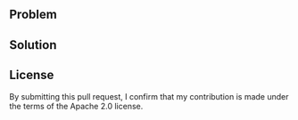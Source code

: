 ## Problem

## Solution

<!---
    REMINDER:
    - Read CONTRIBUTING.md first.
    - Add test coverage for your changes.
    - Update the changelog using `npm run newChange`.
    - Link to related issues/commits.
    - Testing: how did you test your changes?
    - Screenshots (if the pull request is related to UI/UX then please include light and dark theme screenshots)
    - UX Reviews and Sign-off
-->

## License

By submitting this pull request, I confirm that my contribution is made under the terms of the Apache 2.0 license.

